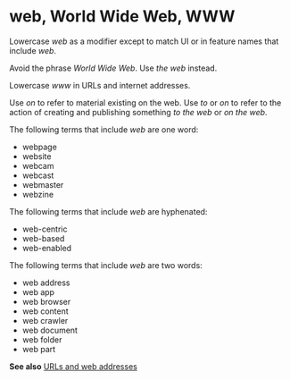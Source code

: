 # web, World Wide Web, WWW

Lowercase *web* as a modifier except to match UI or in feature names that include *web*. 

Avoid the phrase *World Wide Web*. Use *the web* instead. 

Lowercase *www* in URLs and internet addresses. 

Use *on* to refer to material existing on the web. Use *to* or *on* to refer to the action of creating and publishing something *to the web* or *on the web*.

The following terms that include *web* are one word: 

  - webpage 
  - website 
  - webcam 
  - webcast 
  - webmaster 
  - webzine 

The following terms that include *web* are hyphenated: 

  - web-centric 
  - web-based 
  - web-enabled 

The following terms that include *web* are two words: 

  - web address
  - web app 
  - web browser 
  - web content 
  - web crawler 
  - web document 
  - web folder 
  - web part

**See also** [URLs and web addresses](~/urls-web-addresses.md)
